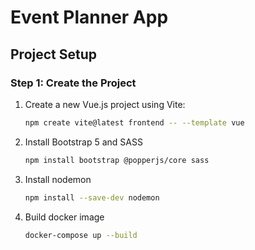 # Event Planner App

## Project Setup

### Step 1: Create the Project

1. Create a new Vue.js project using Vite:
   ```sh
   npm create vite@latest frontend -- --template vue

2. Install Bootstrap 5 and SASS
   ```sh
   npm install bootstrap @popperjs/core sass

3. Install nodemon
   ```sh
   npm install --save-dev nodemon

4. Build docker image
   ```sh
   docker-compose up --build

